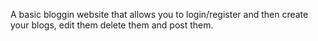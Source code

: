 A basic bloggin website that allows you to login/register and then create your  blogs, edit them delete them and post them.
